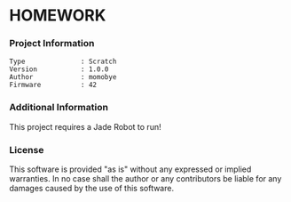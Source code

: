 HOMEWORK
================



### Project Information
```
Type              : Scratch
Version           : 1.0.0
Author            : momobye
Firmware          : 42
```

### Additional Information
This project requires a Jade Robot to run!

### License
This software is provided "as is" without any expressed or implied warranties.  In no case shall the author or any contributors be liable for any damages caused by the use of this software.

